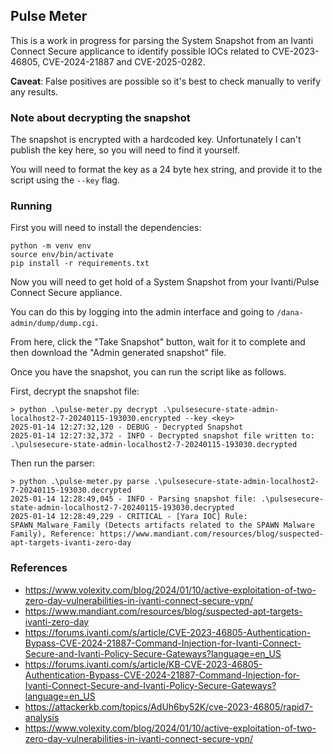## Pulse Meter

This is a work in progress for parsing the System Snapshot from an Ivanti Connect Secure applicance to identify possible IOCs related to CVE-2023-46805, CVE-2024-21887 and CVE-2025-0282.

**Caveat**: False positives are possible so it's best to check manually to verify any results.

### Note about decrypting the snapshot

The snapshot is encrypted with a hardcoded key. Unfortunately I can't publish the key here, so you will need to find it yourself.

You will need to format the key as a 24 byte hex string, and provide it to the script using the `--key` flag.

### Running

First you will need to install the dependencies:

```
python -m venv env
source env/bin/activate
pip install -r requirements.txt
```

Now you will need to get hold of a System Snapshot from your Ivanti/Pulse Connect Secure appliance.

You can do this by logging into the admin interface and going to `/dana-admin/dump/dump.cgi`.

From here, click the "Take Snapshot" button, wait for it to complete and then download the "Admin generated snapshot" file.

Once you have the snapshot, you can run the script like as follows.

First, decrypt the snapshot file:

```
> python .\pulse-meter.py decrypt .\pulsesecure-state-admin-localhost2-7-20240115-193030.encrypted --key <key>
2025-01-14 12:27:32,120 - DEBUG - Decrypted Snapshot
2025-01-14 12:27:32,372 - INFO - Decrypted snapshot file written to: .\pulsesecure-state-admin-localhost2-7-20240115-193030.decrypted
```

Then run the parser:

```
> python .\pulse-meter.py parse .\pulsesecure-state-admin-localhost2-7-20240115-193030.decrypted  
2025-01-14 12:28:49,045 - INFO - Parsing snapshot file: .\pulsesecure-state-admin-localhost2-7-20240115-193030.decrypted
2025-01-14 12:28:49,229 - CRITICAL - [Yara IOC] Rule: SPAWN_Malware_Family (Detects artifacts related to the SPAWN Malware Family), Reference: https://www.mandiant.com/resources/blog/suspected-apt-targets-ivanti-zero-day
```

### References

* https://www.volexity.com/blog/2024/01/10/active-exploitation-of-two-zero-day-vulnerabilities-in-ivanti-connect-secure-vpn/
* https://www.mandiant.com/resources/blog/suspected-apt-targets-ivanti-zero-day
* https://forums.ivanti.com/s/article/CVE-2023-46805-Authentication-Bypass-CVE-2024-21887-Command-Injection-for-Ivanti-Connect-Secure-and-Ivanti-Policy-Secure-Gateways?language=en_US
* https://forums.ivanti.com/s/article/KB-CVE-2023-46805-Authentication-Bypass-CVE-2024-21887-Command-Injection-for-Ivanti-Connect-Secure-and-Ivanti-Policy-Secure-Gateways?language=en_US
* https://attackerkb.com/topics/AdUh6by52K/cve-2023-46805/rapid7-analysis
* https://www.volexity.com/blog/2024/01/10/active-exploitation-of-two-zero-day-vulnerabilities-in-ivanti-connect-secure-vpn/
